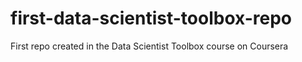 # first-data-scientist-toolbox-repo
First repo created in the Data Scientist Toolbox course on Coursera
